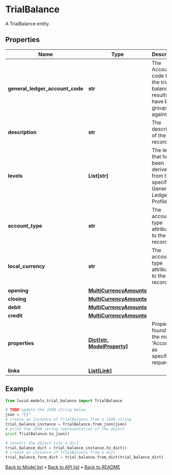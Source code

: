 # TrialBalance

A TrialBalance entity.

## Properties
Name | Type | Description | Notes
------------ | ------------- | ------------- | -------------
**general_ledger_account_code** | **str** | The Account code that the trial balance results have been grouped against | 
**description** | **str** | The description of the record | [optional] 
**levels** | **List[str]** | The levels that have been derived from the specified General Ledger Profile | 
**account_type** | **str** | The account type attributed to the record | 
**local_currency** | **str** | The account type attributed to the record | 
**opening** | [**MultiCurrencyAmounts**](MultiCurrencyAmounts.md) |  | 
**closing** | [**MultiCurrencyAmounts**](MultiCurrencyAmounts.md) |  | 
**debit** | [**MultiCurrencyAmounts**](MultiCurrencyAmounts.md) |  | 
**credit** | [**MultiCurrencyAmounts**](MultiCurrencyAmounts.md) |  | 
**properties** | [**Dict[str, ModelProperty]**](ModelProperty.md) | Properties found on the mapped &#39;Account&#39;, as specified in request | [optional] 
**links** | [**List[Link]**](Link.md) |  | [optional] 

## Example

```python
from lusid.models.trial_balance import TrialBalance

# TODO update the JSON string below
json = "{}"
# create an instance of TrialBalance from a JSON string
trial_balance_instance = TrialBalance.from_json(json)
# print the JSON string representation of the object
print TrialBalance.to_json()

# convert the object into a dict
trial_balance_dict = trial_balance_instance.to_dict()
# create an instance of TrialBalance from a dict
trial_balance_form_dict = trial_balance.from_dict(trial_balance_dict)
```
[Back to Model list](../README.md#documentation-for-models) &#8226; [Back to API list](../README.md#documentation-for-api-endpoints) &#8226; [Back to README](../README.md)


